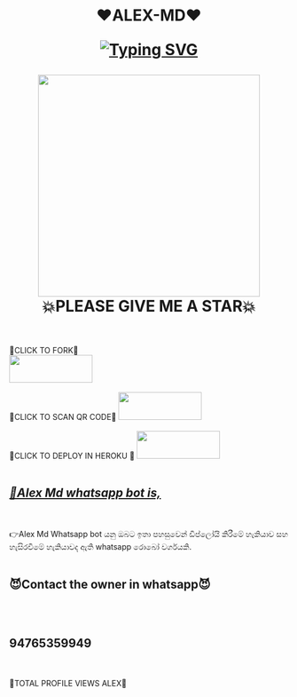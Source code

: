 <h1 align=center>❤️ALEX-MD❤️
  <br>
  
[![Typing SVG](https://readme-typing-svg.herokuapp.com?font=Arn+stylo&size=20&pause=1000&color=6DFF00&random=false&width=435&lines=ALEX-MD+MULTIDEVICE+WHATSAPP+BOT)](https://git.io/typing-svg)
<br>
</p>
<img src=https://telegra.ph/file/e26bbcbe8d448dcc13071.jpg width = 400 height=400>
<br>
<h2❤️A WHATSAPP USER BOT BY ALEX
<h3>💥PLEASE GIVE ME A STAR💥</h3>
<br>
<br>
💖CLICK TO FORK💖
<br>
<img src =https://telegra.ph/file/429289d094208891164e4.jpg width=150 height=50>
<br>
<br>
💖CLICK TO SCAN QR CODE💖
<img src=https://telegra.ph/file/136320e59fff621f36034.jpg width=150 height=50>
<br>
<br>
💖CLICK TO DEPLOY IN HEROKU 💖
<img src=https://telegra.ph/file/27d08fdbd17c39ecf5966.jpg width=150 height=50>
<br>
<br>
<h2><i><ins>🔺Alex Md whatsapp bot is,</i></ins></h2>
<br>
<br>
👉Alex Md Whatsapp bot යනු ඔබට ඉතා පහසුවෙන් ඩිප්ලෝයි කිරීමේ හැකියාව සහ හැසිරවීමේ හැකියාවද ඇති whatsapp රොබෝ
  වර්ගයකි.
  <br>
  <br>
  <h2>😈Contact the owner in whatsapp😈</h2>
  <br>
  <br>
 <h2>94765359949</h2>
 
   <br>
   <br>
   💢TOTAL PROFILE VIEWS ALEX💢
 <a href=(https://profile-counter.glitch.me/ALEX--MD/count.svg)>

